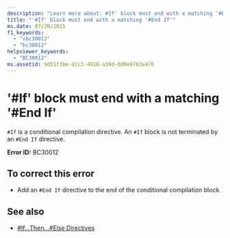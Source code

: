 ```yaml
---
description: "Learn more about: #If' block must end with a matching '#End If"
title: "'#If' block must end with a matching '#End If'"
ms.date: 07/20/2015
f1_keywords: 
  - "vbc30012"
  - "bc30012"
helpviewer_keywords: 
  - "BC30012"
ms.assetid: 9d51f3be-d2c3-4918-a36d-0d9e9763e47b
---
```

# '#If' block must end with a matching '#End If'

`#If` is a conditional compilation directive. An `#If` block is not terminated by an `#End If` directive.  
  
 **Error ID:** BC30012  
  
## To correct this error  
  
- Add an `#End If` directive to the end of the conditional compilation block.  
  
## See also

- [#If...Then...#Else Directives](../language-reference/directives/if-then-else-directives.md)
